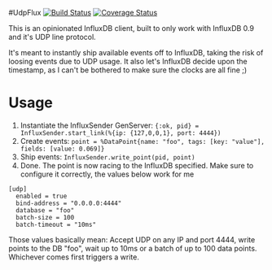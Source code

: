#UdpFlux
[![Build Status](https://travis-ci.org/timbuchwaldt/udpflux.svg)](https://travis-ci.org/timbuchwaldt/udpflux) [![Coverage Status](https://coveralls.io/repos/timbuchwaldt/udpflux/badge.svg)](https://coveralls.io/r/timbuchwaldt/udpflux)


This is an opinionated InfluxDB client, built to only work with InfluxDB 0.9 and it's UDP line protocol.

It's meant to instantly ship available events off to InfluxDB, taking the risk of loosing events due to UDP usage. It also let's InfluxDB decide upon the timestamp, as I can't be bothered to make sure the clocks are all fine ;)

# Usage

1. Instantiate the InfluxSender GenServer: `{:ok, pid} = InfluxSender.start_link(%{ip: {127,0,0,1}, port: 4444})`
2. Create events: `point = %DataPoint{name: "foo", tags: [key: "value"], fields: [value: 0.069]}`
3.  Ship events: `InfluxSender.write_point(pid, point)`
4. Done. The point is now racing to the InfluxDB specified. Make sure to configure it correctly, the values below work for me

```
[udp]
  enabled = true
  bind-address = "0.0.0.0:4444"
  database = "foo"
  batch-size = 100
  batch-timeout = "10ms"
```

Those values basically mean: Accept UDP on any IP and port 4444, write points to the DB "foo", wait up to 10ms or a batch of up to 100 data points. Whichever comes first triggers a write.
